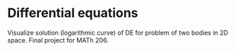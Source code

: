 # Differential equations

Visualize solution (logarithmic curve) of DE for problem of two bodies in 2D space. Final project for MATh 206.
